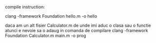 compile instruction:

clang -framework Foundation hello.m -o hello

daca am un alt fisier Calculator.m de unde imi aduc o clasa sau o functie atunci e nevoie sa o adaug in comanda de compilare
clang -framework Foundation Calculator.m main.m -o prog
